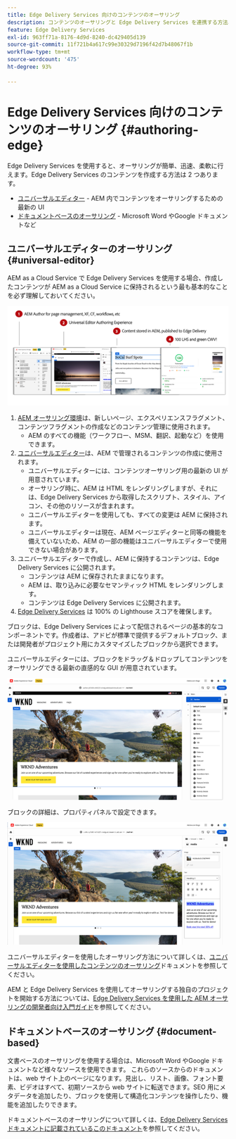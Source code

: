 ```yaml
---
title: Edge Delivery Services 向けのコンテンツのオーサリング
description: コンテンツのオーサリングと Edge Delivery Services を連携する方法、および Edge Delivery Services で AEM コンテンツをオーサリングする方法について説明します。
feature: Edge Delivery Services
exl-id: 963ff71a-8176-4d9d-8240-dc429405d139
source-git-commit: 11f721b4a617c99e30329d7196f42d7b48067f1b
workflow-type: tm+mt
source-wordcount: '475'
ht-degree: 93%

---
```



# Edge Delivery Services 向けのコンテンツのオーサリング {#authoring-edge}

Edge Delivery Services を使用すると、オーサリングが簡単、迅速、柔軟に行えます。Edge Delivery Services のコンテンツを作成する方法は 2 つあります。

* [ユニバーサルエディター](#universal-editor) - AEM 内でコンテンツをオーサリングするための最新の UI
* [ドキュメントベースのオーサリング](#document-based) - Microsoft Word やGoogle ドキュメントなど

## ユニバーサルエディターのオーサリング {#universal-editor}

AEM as a Cloud Service で Edge Delivery Services を使用する場合、作成したコンテンツが AEM as a Cloud Service に保持されるという最も基本的なことを必ず理解しておいてください。

![AEM オーサリングと Edge Delivery Services の連携](assets/how-aem-edge-works.png)

1. [AEM オーサリング環境](/help/sites-cloud/authoring/quick-start.md)は、新しいページ、エクスペリエンスフラグメント、コンテンツフラグメントの作成などのコンテンツ管理に使用されます。
   * AEM のすべての機能（ワークフロー、MSM、翻訳、起動など）を使用できます。
1. [ユニバーサルエディター](/help/sites-cloud/authoring/universal-editor/authoring.md)は、AEM で管理されるコンテンツの作成に使用されます。
   * ユニバーサルエディターには、コンテンツオーサリング用の最新の UI が用意されています。
   * オーサリング時に、AEM は HTML をレンダリングしますが、それには、Edge Delivery Services から取得したスクリプト、スタイル、アイコン、その他のリソースが含まれます。
   * ユニバーサルエディターを使用しても、すべての変更は AEM に保持されます。
   * ユニバーサルエディターは現在、AEM ページエディターと同等の機能を備えていないため、AEM の一部の機能はユニバーサルエディターで使用できない場合があります。
1. ユニバーサルエディターで作成し、AEM に保持するコンテンツは、Edge Delivery Services に公開されます。
   * コンテンツは AEM に保存されたままになります。
   * AEM は、取り込みに必要なセマンティック HTML をレンダリングします。
   * コンテンツは Edge Delivery Services に公開されます。
1. [Edge Delivery Services](/help/edge/developer/keeping-it-100.md) は 100% の Lighthouse スコアを確保します。

ブロックは、Edge Delivery Services によって配信されるページの基本的なコンポーネントです。作成者は、アドビが標準で提供するデフォルトブロック、または開発者がプロジェクト用にカスタマイズしたブロックから選択できます。

ユニバーサルエディターには、ブロックをドラッグ＆ドロップしてコンテンツをオーサリングできる最新の直感的な GUI が用意されています。

![ユニバーサルエディターでブロックをドラッグ＆ドロップする](assets/blocks.png)

ブロックの詳細は、プロパティパネルで設定できます。

![ブロックプロパティの設定](assets/block-properties.png)

ユニバーサルエディターを使用したオーサリング方法について詳しくは、[ユニバーサルエディターを使用したコンテンツのオーサリング](/help/sites-cloud/authoring/universal-editor/authoring.md)ドキュメントを参照してください。

AEM と Edge Delivery Services を使用してオーサリングする独自のプロジェクトを開始する方法については、[Edge Delivery Services を使用した AEM オーサリングの開発者向け入門ガイド](/help/edge/aem-authoring/edge-dev-getting-started.md)を参照してください。

## ドキュメントベースのオーサリング  {#document-based}

文書ベースのオーサリングを使用する場合は、Microsoft Word やGoogle ドキュメントなど様々なソースを使用できます。 これらのソースからのドキュメントは、web サイト上のページになります。見出し、リスト、画像、フォント要素、ビデオはすべて、初期ソースから web サイトに転送できます。SEO 用にメタデータを追加したり、ブロックを使用して構造化コンテンツを操作したり、機能を追加したりできます。

ドキュメントベースのオーサリングについて詳しくは、[Edge Delivery Services ドキュメントに記載されているこのドキュメント](/help/edge/docs/authoring.md)を参照してください。

